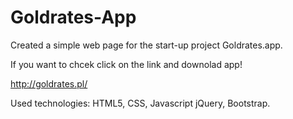 # Goldrates-App
Created a simple web page for the start-up project Goldrates.app.

If you want to chcek click on the link and downolad app!

http://goldrates.pl/

Used technologies: HTML5, CSS, Javascript jQuery, Bootstrap.
